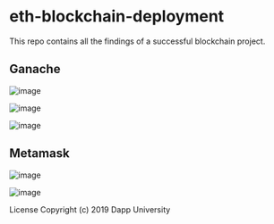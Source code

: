 # eth-blockchain-deployment
This repo contains all the findings of a successful blockchain project. 

## Ganache

![image](https://user-images.githubusercontent.com/37605427/132278680-a5c29822-e537-4a66-bd47-c9653e0b9aa8.png)

![image](https://user-images.githubusercontent.com/37605427/132278822-81882e2e-49c2-4f41-a72b-03fd2fbf8a2a.png)

![image](https://user-images.githubusercontent.com/37605427/132278844-4abb870f-7cef-4996-a0b1-1e1a0b63a2ce.png)

## Metamask

![image](https://user-images.githubusercontent.com/37605427/132278720-d4747405-6e91-4339-97ae-8b3fd982142f.png)

![image](https://user-images.githubusercontent.com/37605427/132278765-6b7fa93b-8afa-40b5-93a2-ccb792d9fa89.png)

License
Copyright (c) 2019 Dapp University
